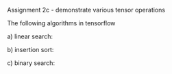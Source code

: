 Assignment 2c - demonstrate various tensor operations

The following algorithms in tensorflow

a) linear search:

b) insertion sort:

c) binary search:

